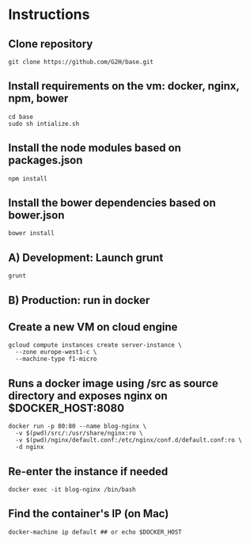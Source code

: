 # Instructions

## Clone repository
```
git clone https://github.com/G2H/base.git
```
## Install requirements on the vm: docker, nginx, npm, bower
```
cd base
sudo sh intialize.sh
```

## Install the node modules based on packages.json
```
npm install
```
## Install the bower dependencies based on bower.json
```
bower install
```
## A) Development: Launch grunt
```
grunt
```

## B) Production: run in docker

## Create a new VM on cloud engine
```
gcloud compute instances create server-instance \
  --zone europe-west1-c \
  --machine-type f1-micro
```
## Runs a docker image using /src as source directory and exposes nginx on $DOCKER_HOST:8080
```
docker run -p 80:80 --name blog-nginx \
  -v $(pwd)/src/:/usr/share/nginx:ro \
  -v $(pwd)/nginx/default.conf:/etc/nginx/conf.d/default.conf:ro \
  -d nginx
```
## Re-enter the instance if needed
```
docker exec -it blog-nginx /bin/bash
```
## Find the container's IP (on Mac)
```
docker-machine ip default ## or echo $DOCKER_HOST
```